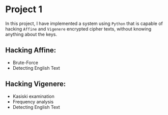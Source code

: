 # Project 1
In this project, I have implemented a system using `Python` that is capable of hacking `Affine` and `Vigenere` encrypted cipher texts, without knowing anything about the keys.

## Hacking Affine:
* Brute-Force
* Detecting English Text

## Hacking Vigenere:
* Kasiski examination
* Frequency analysis
* Detecting English Text
